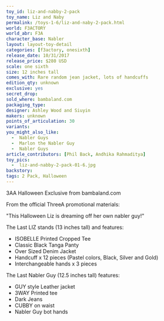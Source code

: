 ```yaml
---
toy_id: liz-and-nabby-2-pack
toy_name: Liz and Naby
permalink: /toys-1-6/liz-and-naby-2-pack.html
world: F3ACTORY
world_abr: F3A
character_base: Nabler
layout: layout-toy-detail
categories: [f3actory, onesixth]
release_date: 10/31/2017
release_price: $280 USD
scale: one sixth
size: 12 inches tall
comes_with: Rare random jean jacket, lots of handcuffs
edition_qty: unknown
exclusive: yes
secret_drop:
sold_where: bambaland.com
packaging_type: 
designer: Ashley Wood and Siuyin
makers: unknown
points_of_articulation: 30
variants: 
you_might_also_like:
  -  Nabler Guys
  -  Marlon the Nabler Guy
  -  Nabler Guys
article_contributors: [Phil Back, Andhika Rahmaditya]
toy_pics:
  -  liz-and-nabby-2-pack-01-6.jpg
backstory:
tags: 2 Pack, Halloween
---
```

3AA Halloween Exclusive from bambaland.com
 
From the official ThreeA promotional materials: 

"This Halloween Liz is dreaming off her own nabler guy!"

The Last LIZ stands (13 inches tall) and features:
<ul>
<li>ISOBELLE Printed Cropped Tee</li>
<li>Classic Black Tanga Panty</li>
<li>Over Sized Denim Jacket</li>
<li>Handcuff x 12 pieces (Pastel colors, Black, Silver and Gold)</li>
<li>Interchangeable hands x 3 pieces</li>
</ul>

The Last Nabler Guy (12.5 inches tall) features:
<ul>
<li>GUY style Leather jacket</li>
<li>3WAY Printed tee</li>
<li>Dark Jeans</li>
<li>CUBBY on waist </li>
<li>Nabler Guy bot hands</li>
</ul>

